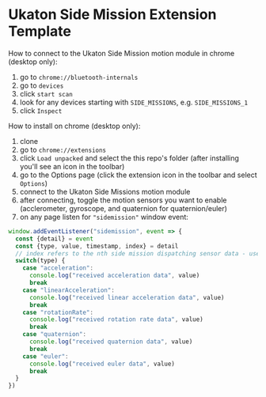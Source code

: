 # Ukaton Side Mission Extension Template

How to connect to the Ukaton Side Mission motion module in chrome (desktop only):
1. go to `chrome://bluetooth-internals`
2. go to `devices`
3. click `start scan`
4. look for any devices starting with `SIDE_MISSIONS`, e.g. `SIDE_MISSIONS_1`
5. click `Inspect`

How to install on chrome (desktop only):
1. clone
2. go to `chrome://extensions`
3. click `Load unpacked` and select the this repo's folder (after installing you'll see an icon in the toolbar)
4. go to the Options page (click the extension icon in the toolbar and select `Options`)
5. connect to the Ukaton Side Missions motion module
6. after connecting, toggle the motion sensors you want to enable (acclerometer, gyroscope, and quaternion for quaternion/euler)
7. on any page listen for `"sidemission"` window event:

```javascript
window.addEventListener("sidemission", event => {
  const {detail} = event
  const {type, value, timestamp, index} = detail
  // index refers to the nth side mission dispatching sensor data - useful for connecting multiple motion modules
  switch(type) {
    case "acceleration":
      console.log("received acceleration data", value)
      break
    case "linearAcceleration":
      console.log("received linear acceleration data", value)
      break
    case "rotationRate":
      console.log("received rotation rate data", value)
      break
    case "quaternion":
      console.log("received quaternion data", value)
      break
    case "euler":
      console.log("received euler data", value)
      break
  }
})
```
